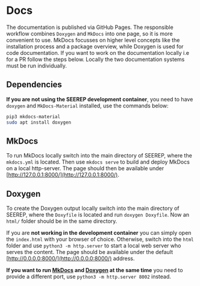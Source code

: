 # Docs

The documentation is published via GitHub Pages. The responsible workflow
combines `Doxygen` and `MkDocs` into one page, so it is more convenient to use.
MkDocs focusses on higher level concepts like the installation process and a
package overview, while Doxygen is used for code documentation. If you want to
work on the documentation locally i.e for a PR follow the steps below. Locally the two
documentation systems must be run individually.

## Dependencies

**If you are not using the SEEREP development container**, you need to have `doxygen`
and `MkDocs-Material` installed, use the commands below:

```bash
pip3 mkdocs-material
sudo apt install doxygen
```

## MkDocs

To run MkDocs locally switch into the main directory of SEEREP, where the
`mkdocs.yml` is located. Then use `mkdocs serve` to build
and deploy MkDocs on a local http-server. The page should then be available
under [http://127.0.0.1:8000/](http://127.0.0.1:8000/).

## Doxygen

To create the Doxygen output locally switch into the main directory of SEEREP, where the
`Doxyfile` is located and run `doxygen Doxyfile`. Now an `html/` folder should
be in the same directory.

If you are **not working in the development container** you can simply open the
`index.html` with your browser of choice. Otherwise, switch into the `html`
folder and use `python3 -m http.server` to start a local web server who serves the
content. The page should be available under the default
[http://0.0.0.0:8000/](http://0.0.0.0:8000/) address.

**If you want to run [MkDocs](#mkdocs) and [Doxygen](#doxygen) at the same time**
you need to provide a different port, use `python3 -m
http.server 8002` instead.

